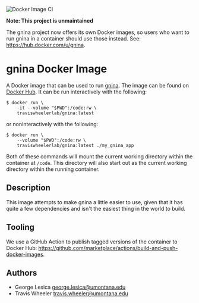 ![Docker Image CI](https://github.com/TravisWheelerLab/gnina-image/workflows/Docker%20Image%20CI/badge.svg)

**Note: This project is unmaintained**

The gnina project now offers its own Docker images, so users who want to run
gnina in a container should use those instead. See:
<https://hub.docker.com/u/gnina>.

# gnina Docker Image

A Docker image that can be used to run [gnina](https://github.com/gnina/gnina).
The image can be found on
[Docker Hub](https://hub.docker.com/repository/docker/traviswheelerlab/gnina).
It can be run interactively with the following:

```
$ docker run \
    -it --volume "$PWD":/code:rw \
    traviswheelerlab/gnina:latest
```


or noninteractively with the following:

```
$ docker run \
    --volume "$PWD":/code:rw \
    traviswheelerlab/gnina:latest ./my_gnina_app
```

Both of these commands will mount the current working directory within the
container at `/code`. This directory will also start out as the current working
directory within the running container.

## Description

This image attempts to make gnina a little easier to use, given that it has
quite a few dependencies and isn't the easiest thing in the world to build.

## Tooling

We use a GitHub Action to publish tagged versions of the container to Docker
Hub: <https://github.com/marketplace/actions/build-and-push-docker-images>.

## Authors

  * George Lesica <george.lesica@umontana.edu>
  * Travis Wheeler <travis.wheeler@umontana.edu>

